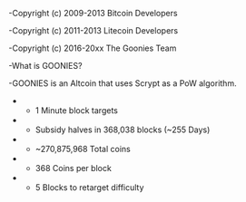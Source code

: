 -Copyright (c) 2009-2013 Bitcoin Developers

-Copyright (c) 2011-2013 Litecoin Developers

-Copyright (c) 2016-20xx The Goonies Team

-What is GOONIES?

-GOONIES is an Altcoin that uses Scrypt as a PoW algorithm.
- - 1 Minute block targets
- - Subsidy halves in 368,038 blocks (~255 Days)
- - ~270,875,968 Total coins

- - 368 Coins per block
- - 5 Blocks to retarget difficulty
